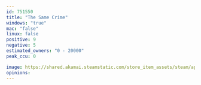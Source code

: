 ```yaml
---
id: 751550
title: "The Same Crime"
windows: "true"
mac: "false"
linux: false
positive: 9
negative: 5
estimated_owners: "0 - 20000"
peak_ccu: 0

image: https://shared.akamai.steamstatic.com/store_item_assets/steam/apps/751550/header.jpg?t=1521483971
opinions:
---
```

